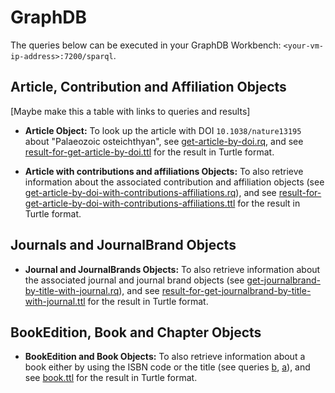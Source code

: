 # GraphDB

The queries below can be executed in your GraphDB Workbench: `<your-vm-ip-address>:7200/sparql`.

## Article, Contribution and Affiliation Objects

[Maybe make this a table with links to queries and results]

* **Article Object:** To look up the article with DOI `10.1038/nature13195` about "Palaeozoic osteichthyan", see [get-article-by-doi.rq](get-article-by-doi.rq), and see [result-for-get-article-by-doi.ttl](result-for-get-article-by-doi.ttl) for the result in Turtle format.

* **Article with contributions and affiliations Objects:** To also retrieve information about the associated contribution and affiliation objects (see [get-article-by-doi-with-contributions-affiliations.rq](get-article-by-doi-with-contributions-affiliations.rq)), 
 and see [result-for-get-article-by-doi-with-contributions-affiliations.ttl](result-for-get-article-by-doi-with-contributions-affiliations.ttl) for the result in Turtle format.

## Journals and JournalBrand Objects

* **Journal and JournalBrands Objects:** To also retrieve information about the associated journal and journal brand objects (see [get-journalbrand-by-title-with-journal.rq](get-journalbrand-by-title-with-journal.rq)), 
 and see [result-for-get-journalbrand-by-title-with-journal.ttl](result-for-get-journalbrand-by-title-with-journal.ttl) for the result in Turtle format.

## BookEdition, Book and Chapter Objects
* **BookEdition and Book Objects:** To also retrieve information about a book either by using the ISBN code or the title  (see queries  [b](b), [a](a)), 
  and see [book.ttl](book.ttl) for the result in Turtle format.
